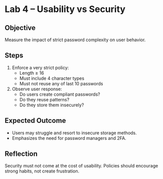 # Lab 4 – Usability vs Security

## Objective
Measure the impact of strict password complexity on user behavior.

## Steps
1. Enforce a very strict policy:
   - Length ≥ 16
   - Must include 4 character types
   - Must not reuse any of last 10 passwords
2. Observe user response:
   - Do users create compliant passwords?
   - Do they reuse patterns?
   - Do they store them insecurely?

## Expected Outcome
- Users may struggle and resort to insecure storage methods.
- Emphasizes the need for password managers and 2FA.

## Reflection
Security must not come at the cost of usability. Policies should encourage strong habits, not create frustration.
